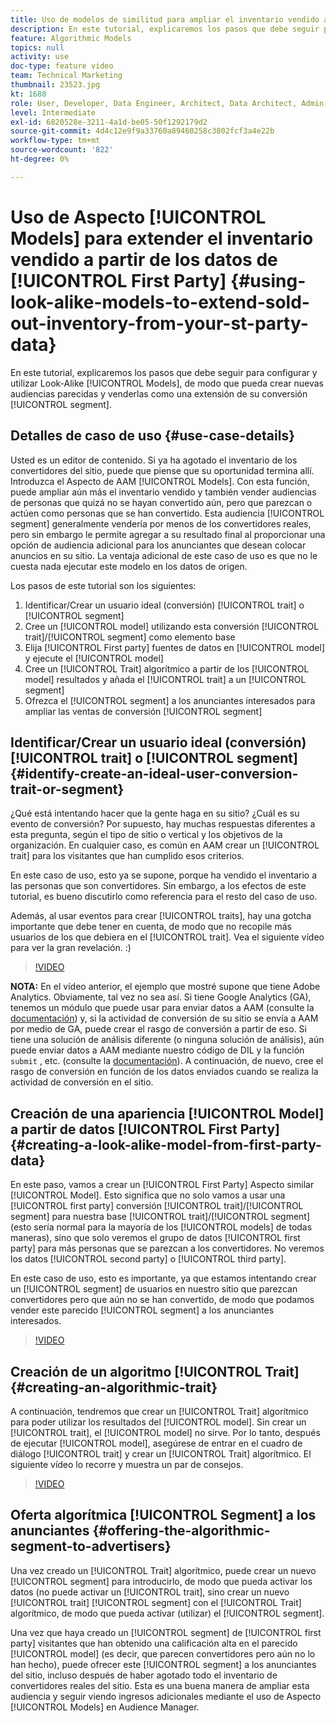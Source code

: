 ```yaml
---
title: Uso de modelos de similitud para ampliar el inventario vendido a partir de los datos de origen
description: En este tutorial, explicaremos los pasos que debe seguir para configurar y utilizar modelos de similitud, de modo que pueda crear nuevas audiencias parecidas y venderlas como una extensión a su segmento de conversión.
feature: Algorithmic Models
topics: null
activity: use
doc-type: feature video
team: Technical Marketing
thumbnail: 23523.jpg
kt: 1688
role: User, Developer, Data Engineer, Architect, Data Architect, Admin, Leader
level: Intermediate
exl-id: 6820528e-3211-4a1d-be05-50f1292179d2
source-git-commit: 4d4c12e9f9a33760a89460258c3802fcf3a4e22b
workflow-type: tm+mt
source-wordcount: '822'
ht-degree: 0%

---
```


# Uso de Aspecto [!UICONTROL Models] para extender el inventario vendido a partir de los datos de [!UICONTROL First Party] {#using-look-alike-models-to-extend-sold-out-inventory-from-your-st-party-data}

En este tutorial, explicaremos los pasos que debe seguir para configurar y utilizar Look-Alike [!UICONTROL Models], de modo que pueda crear nuevas audiencias parecidas y venderlas como una extensión de su conversión [!UICONTROL segment].

## Detalles de caso de uso {#use-case-details}

Usted es un editor de contenido. Si ya ha agotado el inventario de los convertidores del sitio, puede que piense que su oportunidad termina allí. Introduzca el Aspecto de AAM [!UICONTROL Models]. Con esta función, puede ampliar aún más el inventario vendido y también vender audiencias de personas que quizá no se hayan convertido aún, pero que parezcan o actúen como personas que se han convertido. Esta audiencia [!UICONTROL segment] generalmente vendería por menos de los convertidores reales, pero sin embargo le permite agregar a su resultado final al proporcionar una opción de audiencia adicional para los anunciantes que desean colocar anuncios en su sitio. La ventaja adicional de este caso de uso es que no le cuesta nada ejecutar este modelo en los datos de origen.

Los pasos de este tutorial son los siguientes:

1. Identificar/Crear un usuario ideal (conversión) [!UICONTROL trait] o [!UICONTROL segment]
1. Cree un [!UICONTROL model] utilizando esta conversión [!UICONTROL trait]/[!UICONTROL segment] como elemento base
1. Elija [!UICONTROL First party] fuentes de datos en [!UICONTROL model] y ejecute el [!UICONTROL model]
1. Cree un [!UICONTROL Trait] algorítmico a partir de los [!UICONTROL model] resultados y añada el [!UICONTROL trait] a un [!UICONTROL segment]
1. Ofrezca el [!UICONTROL segment] a los anunciantes interesados para ampliar las ventas de conversión [!UICONTROL segment]

## Identificar/Crear un usuario ideal (conversión) [!UICONTROL trait] o [!UICONTROL segment] {#identify-create-an-ideal-user-conversion-trait-or-segment}

¿Qué está intentando hacer que la gente haga en su sitio? ¿Cuál es su evento de conversión? Por supuesto, hay muchas respuestas diferentes a esta pregunta, según el tipo de sitio o vertical y los objetivos de la organización. En cualquier caso, es común en AAM crear un [!UICONTROL trait] para los visitantes que han cumplido esos criterios.

En este caso de uso, esto ya se supone, porque ha vendido el inventario a las personas que son convertidores. Sin embargo, a los efectos de este tutorial, es bueno discutirlo como referencia para el resto del caso de uso.

Además, al usar eventos para crear [!UICONTROL traits], hay una gotcha importante que debe tener en cuenta, de modo que no recopile más usuarios de los que debiera en el [!UICONTROL trait]. Vea el siguiente vídeo para ver la gran revelación. :)

>[!VIDEO](https://video.tv.adobe.com/v/23431/?quality=12)

**NOTA:** En el vídeo anterior, el ejemplo que mostré supone que tiene Adobe Analytics. Obviamente, tal vez no sea así. Si tiene Google Analytics (GA), tenemos un módulo que puede usar para enviar datos a AAM (consulte la [documentación](https://experienceleague.adobe.com/docs/audience-manager/user-guide/dil-api/dil-overview.html)) y, si la actividad de conversión de su sitio se envía a AAM por medio de GA, puede crear el rasgo de conversión a partir de eso. Si tiene una solución de análisis diferente (o ninguna solución de análisis), aún puede enviar datos a AAM mediante nuestro código de DIL y la función `submit` , etc. (consulte la [documentación](https://experienceleague.adobe.com/docs/audience-manager/user-guide/dil-api/dil-modules.html)). A continuación, de nuevo, cree el rasgo de conversión en función de los datos enviados cuando se realiza la actividad de conversión en el sitio.

## Creación de una apariencia [!UICONTROL Model] a partir de datos [!UICONTROL First Party] {#creating-a-look-alike-model-from-first-party-data}

En este paso, vamos a crear un [!UICONTROL First Party] Aspecto similar [!UICONTROL Model]. Esto significa que no solo vamos a usar una [!UICONTROL first party] conversión [!UICONTROL trait]/[!UICONTROL segment] para nuestra base [!UICONTROL trait]/[!UICONTROL segment] (esto sería normal para la mayoría de los [!UICONTROL models] de todas maneras), sino que solo veremos el grupo de datos [!UICONTROL first party] para más personas que se parezcan a los convertidores. No veremos los datos [!UICONTROL second party] o [!UICONTROL third party].

En este caso de uso, esto es importante, ya que estamos intentando crear un [!UICONTROL segment] de usuarios en nuestro sitio que parezcan convertidores pero que aún no se han convertido, de modo que podamos vender este parecido [!UICONTROL segment] a los anunciantes interesados.

>[!VIDEO](https://video.tv.adobe.com/v/23504/?quality-12)

## Creación de un algoritmo [!UICONTROL Trait] {#creating-an-algorithmic-trait}

A continuación, tendremos que crear un [!UICONTROL Trait] algorítmico para poder utilizar los resultados del [!UICONTROL model]. Sin crear un [!UICONTROL trait], el [!UICONTROL model] no sirve. Por lo tanto, después de ejecutar [!UICONTROL model], asegúrese de entrar en el cuadro de diálogo [!UICONTROL trait] y crear un [!UICONTROL Trait] algorítmico. El siguiente vídeo lo recorre y muestra un par de consejos.

>[!VIDEO](https://video.tv.adobe.com/v/23523/?quality=12)

## Oferta algorítmica [!UICONTROL Segment] a los anunciantes {#offering-the-algorithmic-segment-to-advertisers}

Una vez creado un [!UICONTROL Trait] algorítmico, puede crear un nuevo [!UICONTROL segment] para introducirlo, de modo que pueda activar los datos (no puede activar un [!UICONTROL trait], sino crear un nuevo [!UICONTROL trait] [!UICONTROL segment] con el [!UICONTROL Trait] algorítmico, de modo que pueda activar (utilizar) el [!UICONTROL segment].

Una vez que haya creado un [!UICONTROL segment] de [!UICONTROL first party] visitantes que han obtenido una calificación alta en el parecido [!UICONTROL model] (es decir, que parecen convertidores pero aún no lo han hecho), puede ofrecer este [!UICONTROL segment] a los anunciantes del sitio, incluso después de haber agotado todo el inventario de convertidores reales del sitio. Esta es una buena manera de ampliar esta audiencia y seguir viendo ingresos adicionales mediante el uso de Aspecto [!UICONTROL Models] en Audience Manager.
